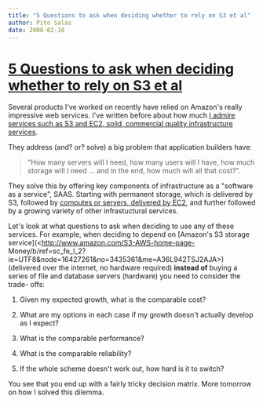 ```yaml
---
title: "5 Questions to ask when deciding whether to rely on S3 et al"
author: Pito Salas
date: 2008-02-18
---
```

# [5 Questions to ask when deciding whether to rely on S3 et al](None)




Several products I've worked on recently have relied on Amazon's really
impressive web services. I've written before about how much [I admire services
such as S3 and EC2, solid, commercial quality infrastructure
services](</2008/01/11/rumorville-microsoft-amazon/>).

They address (and? or? solve) a big problem that application builders have:

> "How many servers will I need, how many users will I have, how much storage
> will I need … and in the end, how much will all that cost?".

They solve this by offering key components of infrastructure as a "software as
a service", SAAS. Starting with permanent storage, which is delivered by S3,
followed by [computes or servers, delivered by
EC2](<http://www.amazon.com/b/ref=sc_fe_l_2?ie=UTF8&node=201590011&no=3435361&me=A36L942TSJ2AJA>),
and further followed by a growing variety of other infrastuctural services.

Let's look at what questions to ask when deciding to use any of these
services. For example, when deciding to depend on [Amazon's S3 storage
service](<http://www.amazon.com/S3-AWS-home-page-
Money/b/ref=sc_fe_l_2?ie=UTF8&node=16427261&no=3435361&me=A36L942TSJ2AJA>)
(delivered over the internet, no hardware required) **instead of** buying a
series of file and database servers (hardware) you need to consider the trade-
offs:

  1. Given my expected growth, what is the comparable cost?

  2. What are my options in each case if my growth doesn't actually develop as I expect?

  3. What is the comparable performance?

  4. What is the comparable reliability?

  5. If the whole scheme doesn't work out, how hard is it to switch?

You see that you end up with a fairly tricky decision matrix. More tomorrow on
how I solved this dilemma.


